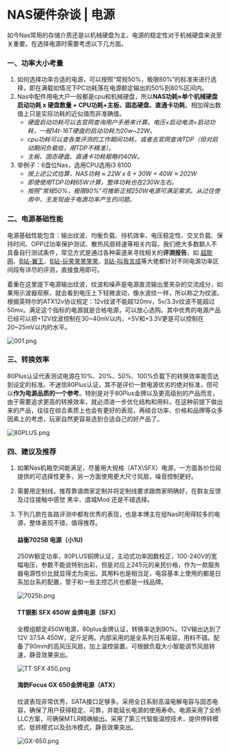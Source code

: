# NAS硬件杂谈 | 电源

如今Nas常用的存储介质还是以机械硬盘为主，电源的稳定性对于机械硬盘来说至关重要。在选择电源时需要考虑以下几方面。

### 一、功率大小考量

1. 如何选择功率合适的电源，可以按照“常规50%，极限80%”的标准来进行选择，即在满载如情况下PC功耗落在电源额定输出的50%到80%区间内。
2. Nas中配件用电大户一般都是cpu和机械硬盘，所以**NAS功耗≈单个机械硬盘启动功耗 x 硬盘数量 + CPU功耗+主板、固态硬盘、直通卡功耗**，相加得出数值上只是实际功耗的近似值而非准确值。
   - *硬盘启动功耗可以去官网查询用户手册来计算。电压×启动电流=启动功耗，一般14t-16T硬盘的启动功耗为20w~22W。*
   - *cpu功耗可以查各类评测的工作期间功耗，或者去官网查询TDP（但对启动期间负载低，用TDP不精准）。*
   - *主板、固态硬盘、直通卡功耗粗略约40W。*
3. 举例子：6盘位Nas，选用CPU选用i3 8100
   - *按上述公式估算，NAS功耗 ≈ 22W x 6 + 30W + 40W ≈ 202W*
   - *即使使用TDP功耗65W计算，整体功耗也在230W左右。*
   - *按照“常规50%，极限80%”可推断正规250W电源可满足需求。从过往使用中，无发现由于电源功率产生的问题。*

### 二、电源基础性能

电源基础性能包含：输出纹波、均衡负载、待机效率、电压稳定性、交叉负载、保持时间、OPP过功率保护测试、散热风扇转速等相关内容。我们绝大多数额人不具备自行测试条件，常见方式是通过各种渠道来寻找相关的**评测报告**，如 [超能网](https://www.expreview.com/)、[B站-翼王](https://space.bilibili.com/475961)、[B站-玩笑笑笑笑笑](https://space.bilibili.com/10390475)、[B站-叫我言成](https://space.bilibili.com/50145252?spm_id_from=333.788.0.0)等大佬都针对不同电源功率区间段有详尽的评测，直接食用即可。

着重在这里提下电源输出纹波，纹波和噪声是电源直流输出里夹杂的交流成分，如果用示波器观察，就会看到电压上下轻微波动，像水波纹一样，所以称之为纹波。
根据英特尔的ATX12v协议规定：12v纹波不能超120mv，5v/3.3v纹波不能超过50mv。满足这个指标的电源就是合格电源，可以放心选购。其中优秀的电源产品已经可以把+12V纹波控制在30~40mV以内，+5V和+3.3V更是可以控制在20~25mV以内的水平。

![001.png](https://pic.nas-u.top/247046566.png)

### 三、转换效率

80Plus认证代表测试电源在10%、20%、50%、100%负载下的转换效率能否达到设定的标准。不迷信80Plus认证，其不是评价一款电源优劣的绝对标准，但可以**作为电源品质的一个参考**。特别是对于80Plus金牌以及更高级别的产品而言，由于需要追求更高的转换效率，就必须进一步优化结构和用料，在这种前提下做出来的产品，往往在综合素质上也会有更好的表现，再结合功率、价格和品牌等众多因素上的考虑，玩家自然更容易选到合适自己的好产品了。

![80PLUS.png](https://pic.nas-u.top/479039902.png)

### 四、建议及推荐

1. 如果Nas机箱空间能满足，尽量用大规格（ATX\SFX）电源，一方面各价位段提供的可选择性更多，另一方面使用更大尺寸风扇，噪音控制更好。

2. 需要用定制线，推荐靠谱商家定制并将定制线要求跟商家明确好，在群友反馈及过往接触中感觉 黑伞、虞城Mod 还是不错选择。

3. 下列几款在各路评测中都有优秀的表现，也是本博主在组Nas时用得较多的电源，整体表现不错，值得推荐。

   #### **益衡7025B 电源（小1U)**

   250W额定功率，80PLUS铜牌认证，主动式功率因数校正，100-240V的宽幅电压，参数不能说特别出彩，但是对应上245元的亲民价格，作为一款服务器电源性价比就显得尤为突出。其用料也是相当足，电容基本上使用的都是日系加台系的配置，管子和一些主控芯片也都是一线品牌。

   ![7025b.png](https://pic.nas-u.top/537925209.png)
   
   #### **TT钢影 SFX 450W 金牌电源（SFX）**
   
   全模组额定450W电源，80plus金牌认证，转换率达到90%。12V输出达到了12V 37.5A 450W，足斤足两。内部采用的是全系列日系电容，用料不错。配备了90mm的高风压风扇，加上温控装置，可根据负载大小智能调节风扇转速，静音效果突出。
   
   ![TT SFX 450.png](https://pic.nas-u.top/319518369.png)
   
   #### **海韵Focus GX 650金牌电源（ATX）**
   
   纹波表现非常优秀，SATA接口足够多。采用全日系耐高温电解电容与固态电容，确保了用户获得稳定、可靠，并能延长电源的使用寿命。电源采用了全桥LLC方案，可确保MTLR精确输出。采用了第三代智能温控技术，提供停转模式、低转模式以及劲冷模式，静音效果突出。
   
   ![GX-650.png](https://pic.nas-u.top/1543835032.png)